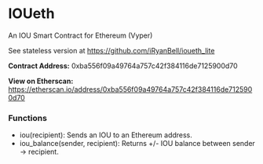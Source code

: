 # IOUeth

An IOU Smart Contract for Ethereum (Vyper)

See stateless version at https://github.com/iRyanBell/ioueth_lite

**Contract Address:**
0xba556f09a49764a757c42f384116de7125900d70

**View on Etherscan:**
https://etherscan.io/address/0xba556f09a49764a757c42f384116de7125900d70

### Functions

- iou(recipient): Sends an IOU to an Ethereum address.
- iou_balance(sender, recipient): Returns +/- IOU balance between sender -> recipient.
